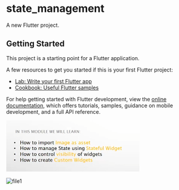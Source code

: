 # state_management

A new Flutter project.

## Getting Started

This project is a starting point for a Flutter application.

A few resources to get you started if this is your first Flutter project:

- [Lab: Write your first Flutter app](https://docs.flutter.dev/get-started/codelab)
- [Cookbook: Useful Flutter samples](https://docs.flutter.dev/cookbook)

For help getting started with Flutter development, view the
[online documentation](https://docs.flutter.dev/), which offers tutorials,
samples, guidance on mobile development, and a full API reference.

![img.png](img.png)

<img width="300" alt="file1" src="https://github.com/PaponAhasan/MEGAROLL-APP-using-Flutter/assets/59710234/50facfda-9bff-4448-bcca-1d1e0296feba">

